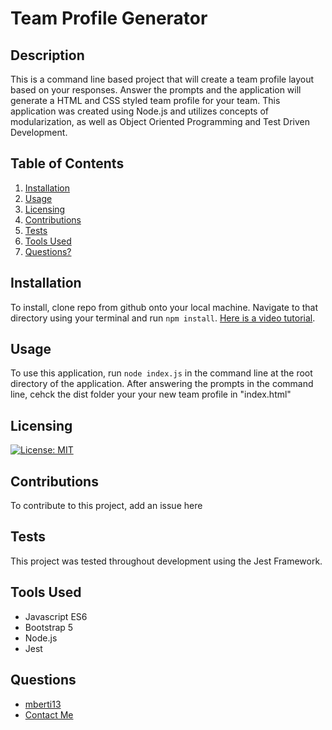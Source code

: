 # Team Profile Generator
## Description
This is a command line based project that will create a team profile layout based on your responses. Answer the prompts and the application will generate a HTML and CSS styled team profile for your team. This application was created using Node.js and utilizes concepts of modularization, as well as Object Oriented Programming and Test Driven Development.

## Table of Contents
1. [Installation](#Installation)
2. [Usage](#Usage)
3. [Licensing](#Licensing)
4. [Contributions](#Contributions)
5. [Tests](#Tests)
6. [Tools Used](#tools-used)
7. [Questions?](#Questions)
    
## Installation
To install, clone repo from github onto your local machine. Navigate to that directory using your terminal and run `npm install`. [Here is a video tutorial](https://drive.google.com/file/d/1Qu4D7oY6VuJ0fXQpkqBDMxlmJCrLEoWe/view).
## Usage
To use this application, run `node index.js` in the command line at the root directory of the application. After answering the prompts in the command line, cehck the dist folder your your new team profile in "index.html"
## Licensing
[![License: MIT](https://img.shields.io/badge/License-MIT-yellow.svg)](https://opensource.org/licenses/MIT)
## Contributions
To contribute to this project, add an issue here
## Tests
This project was tested throughout development using the Jest Framework.
## Tools Used
- Javascript ES6
- Bootstrap 5
- Node.js
- Jest
## Questions
- [mberti13](https://github.com/mberti13)
- [Contact Me](mailto:matt.berti13@gmail.com)
